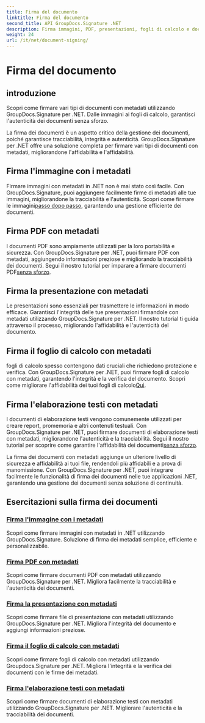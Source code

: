 ```yaml
---
title: Firma del documento
linktitle: Firma del documento
second_title: API GroupDocs.Signature .NET
description: Firma immagini, PDF, presentazioni, fogli di calcolo e documenti Word con metadati utilizzando GroupDocs.Signature .NET. Migliora l'autenticità e l'integrità del documento.
weight: 24
url: /it/net/document-signing/
---
```


# Firma del documento

## introduzione

Scopri come firmare vari tipi di documenti con metadati utilizzando GroupDocs.Signature per .NET. Dalle immagini ai fogli di calcolo, garantisci l'autenticità dei documenti senza sforzo.

La firma dei documenti è un aspetto critico della gestione dei documenti, poiché garantisce tracciabilità, integrità e autenticità. GroupDocs.Signature per .NET offre una soluzione completa per firmare vari tipi di documenti con metadati, migliorandone l'affidabilità e l'affidabilità.

## Firma l'immagine con i metadati
Firmare immagini con metadati in .NET non è mai stato così facile. Con GroupDocs.Signature, puoi aggiungere facilmente firme di metadati alle tue immagini, migliorandone la tracciabilità e l'autenticità. Scopri come firmare le immagini[passo dopo passo](./sign-image-with-metadata/), garantendo una gestione efficiente dei documenti.

## Firma PDF con metadati
 I documenti PDF sono ampiamente utilizzati per la loro portabilità e sicurezza. Con GroupDocs.Signature per .NET, puoi firmare PDF con metadati, aggiungendo informazioni preziose e migliorando la tracciabilità dei documenti. Segui il nostro tutorial per imparare a firmare documenti PDF[senza sforzo](./sign-pdf-with-metadata/).

## Firma la presentazione con metadati
Le presentazioni sono essenziali per trasmettere le informazioni in modo efficace. Garantisci l'integrità delle tue presentazioni firmandole con metadati utilizzando GroupDocs.Signature per .NET. Il nostro tutorial ti guida attraverso il processo, migliorando l'affidabilità e l'autenticità del documento.

## Firma il foglio di calcolo con metadati
 fogli di calcolo spesso contengono dati cruciali che richiedono protezione e verifica. Con GroupDocs.Signature per .NET, puoi firmare fogli di calcolo con metadati, garantendo l'integrità e la verifica del documento. Scopri come migliorare l'affidabilità dei tuoi fogli di calcolo[Qui](./sign-spreadsheet-with-metadata/).

## Firma l'elaborazione testi con metadati
 I documenti di elaborazione testi vengono comunemente utilizzati per creare report, promemoria e altri contenuti testuali. Con GroupDocs.Signature per .NET, puoi firmare documenti di elaborazione testi con metadati, migliorandone l'autenticità e la tracciabilità. Segui il nostro tutorial per scoprire come garantire l'affidabilità dei documenti[senza sforzo](./sign-word-processing-with-metadata/).

La firma dei documenti con metadati aggiunge un ulteriore livello di sicurezza e affidabilità ai tuoi file, rendendoli più affidabili e a prova di manomissione. Con GroupDocs.Signature per .NET, puoi integrare facilmente le funzionalità di firma dei documenti nelle tue applicazioni .NET, garantendo una gestione dei documenti senza soluzione di continuità.

## Esercitazioni sulla firma dei documenti
### [Firma l'immagine con i metadati](./sign-image-with-metadata/)
Scopri come firmare immagini con metadati in .NET utilizzando GroupDocs.Signature. Soluzione di firma dei metadati semplice, efficiente e personalizzabile.
### [Firma PDF con metadati](./sign-pdf-with-metadata/)
Scopri come firmare documenti PDF con metadati utilizzando GroupDocs.Signature per .NET. Migliora facilmente la tracciabilità e l'autenticità dei documenti.
### [Firma la presentazione con metadati](./sign-presentation-with-metadata/)
Scopri come firmare file di presentazione con metadati utilizzando GroupDocs.Signature per .NET. Migliora l'integrità del documento e aggiungi informazioni preziose.
### [Firma il foglio di calcolo con metadati](./sign-spreadsheet-with-metadata/)
Scopri come firmare fogli di calcolo con metadati utilizzando Groupdocs.Signature per .NET. Migliora l'integrità e la verifica dei documenti con le firme dei metadati.
### [Firma l'elaborazione testi con metadati](./sign-word-processing-with-metadata/)
Scopri come firmare documenti di elaborazione testi con metadati utilizzando GroupDocs.Signature per .NET. Migliorare l'autenticità e la tracciabilità dei documenti.